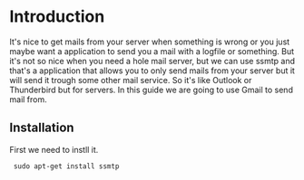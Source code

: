# Introduction
It's nice to get mails from your server when something is wrong or you just maybe want a application to send you a mail with a logfile or something.
But it's not so nice when you need a hole mail server, but we can use ssmtp and that's a application that allows you to only send mails from your server but it will send it trough some other mail service.
So it's like Outlook or Thunderbird but for servers.
In this guide we are going to use Gmail to send mail from.

## Installation
First we need to instll it.
```
 sudo apt-get install ssmtp
```
